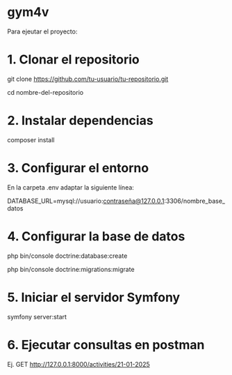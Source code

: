 # gym4v
Para ejeutar el proyecto:
# 1. Clonar el repositorio
git clone https://github.com/tu-usuario/tu-repositorio.git

cd nombre-del-repositorio

# 2. Instalar dependencias
composer install

# 3. Configurar el entorno
En la carpeta .env adaptar la siguiente línea: 

DATABASE_URL=mysql://usuario:contraseña@127.0.0.1:3306/nombre_base_datos

# 4. Configurar la base de datos
php bin/console doctrine:database:create

php bin/console doctrine:migrations:migrate

# 5. Iniciar el servidor Symfony
symfony server:start

# 6. Ejecutar consultas en postman
Ej. GET http://127.0.0.1:8000/activities/21-01-2025
